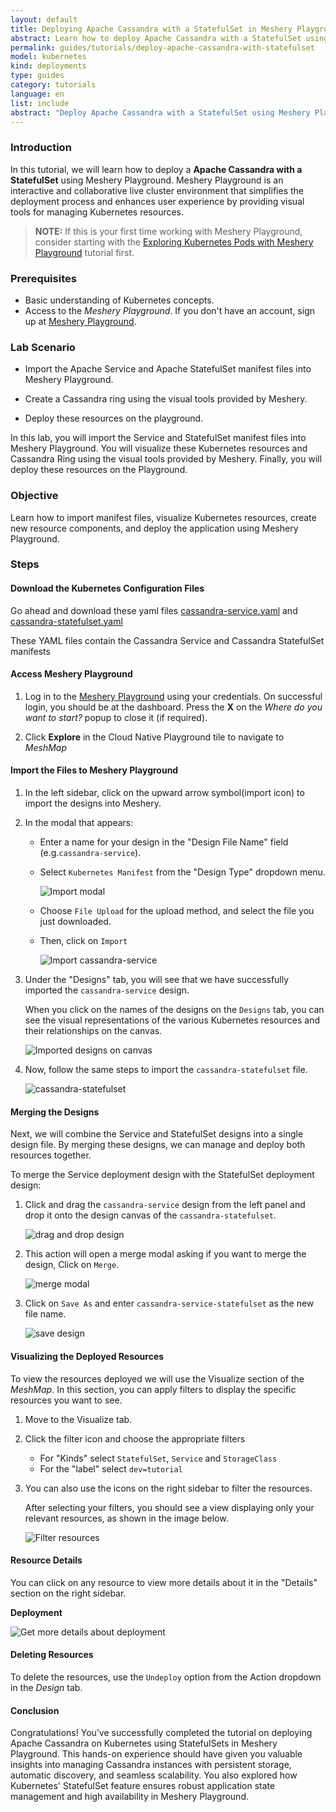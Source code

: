 ```yaml
---
layout: default
title: Deploying Apache Cassandra with a StatefulSet in Meshery Playground
abstract: Learn how to deploy Apache Cassandra with a StatefulSet using Meshery.
permalink: guides/tutorials/deploy-apache-cassandra-with-statefulset
model: kubernetes
kind: deployments
type: guides
category: tutorials
language: en
list: include
abstract: "Deploy Apache Cassandra with a StatefulSet using Meshery Playground in an interactive live cluster environment."
---
```


### Introduction

In this tutorial, we will learn how to deploy a **Apache Cassandra with a StatefulSet** using Meshery Playground. Meshery Playground is an interactive and collaborative live cluster environment that simplifies the deployment process and enhances user experience by providing visual tools for managing Kubernetes resources.

> **NOTE:** If this is your first time working with Meshery Playground, consider starting with the [Exploring Kubernetes Pods with Meshery Playground](https://docs.meshery.io/guides/tutorials/kubernetes-pods) tutorial first.

### Prerequisites

- Basic understanding of Kubernetes concepts.
- Access to the _Meshery Playground_. If you don't have an account, sign up at [Meshery Playground](https://play.meshery.io/).

### Lab Scenario

- Import the Apache Service and Apache StatefulSet manifest files into Meshery Playground.

- Create a Cassandra ring using the visual tools provided by Meshery.

- Deploy these resources on the playground.

In this lab, you will import the Service and StatefulSet manifest files into Meshery Playground. You will visualize these Kubernetes resources and Cassandra Ring using the visual tools provided by Meshery. Finally, you will deploy these resources on the Playground.

### Objective

Learn how to import manifest files, visualize Kubernetes resources, create new resource components, and deploy the application using Meshery Playground.

### Steps

#### Download the Kubernetes Configuration Files

Go ahead and download these yaml files [cassandra-service.yaml](https://kubernetes.io/examples/application/cassandra/cassandra-service.yaml) and [cassandra-statefulset.yaml](https://kubernetes.io/examples/application/cassandra/cassandra-statefulset.yaml)

These YAML files contain the Cassandra Service and Cassandra StatefulSet manifests

#### Access Meshery Playground

1. Log in to the [Meshery Playground](https://play.meshery.io/) using your credentials. On successful login, you should be at the dashboard. Press the **X** on the _Where do you want to start?_ popup to close it (if required).

2. Click **Explore** in the Cloud Native Playground tile to navigate to _MeshMap_

#### Import the Files to Meshery Playground

1. In the left sidebar, click on the upward arrow symbol(import icon) to import the designs into Meshery.

2. In the modal that appears:

   - Enter a name for your design in the "Design File Name" field (e.g.`cassandra-service`).

   - Select `Kubernetes Manifest` from the "Design Type" dropdown menu.

     ![Import modal](./screenshots/cassandra-1.png)

   - Choose `File Upload` for the upload method, and select the file you just downloaded.

   - Then, click on `Import`

     ![Import cassandra-service](./screenshots/cassandra-2.png)

3. Under the "Designs" tab, you will see that we have successfully imported the `cassandra-service` design.

   When you click on the names of the designs on the `Designs` tab, you can see the visual representations of the various Kubernetes resources and their relationships on the canvas.

   ![Imported designs on canvas](./screenshots/cassandra-3.png)

4. Now, follow the same steps to import the `cassandra-statefulset` file.

   ![cassandra-statefulset](./screenshots/cassandra-4.png)

#### Merging the Designs

Next, we will combine the Service and StatefulSet designs into a single design file. By merging these designs, we can manage and deploy both resources together.

To merge the Service deployment design with the StatefulSet deployment design:

1. Click and drag the `cassandra-service` design from the left panel and drop it onto the design canvas of the `cassandra-statefulset`.

   ![drag and drop design](./screenshots/cassandra-5.png)

2. This action will open a merge modal asking if you want to merge the design, Click on `Merge`.

   ![merge modal](./screenshots/cassandra-6.png)

3. Click on `Save As` and enter `cassandra-service-statefulset` as the new file name.

   ![save design](./screenshots/cassandra-7.png)

#### Visualizing the Deployed Resources

To view the resources deployed we will use the Visualize section of the _MeshMap_. In this section, you can apply filters to display the specific resources you want to see.

1. Move to the Visualize tab.
2. Click the filter icon and choose the appropriate filters

   - For "Kinds" select `StatefulSet`, `Service` and `StorageClass`
   - For the "label" select `dev=tutorial`

3. You can also use the icons on the right sidebar to filter the resources.

   After selecting your filters, you should see a view displaying only your relevant resources, as shown in the image below.

   ![Filter resources](./screenshots/cassandra-8.png)

#### Resource Details

You can click on any resource to view more details about it in the "Details" section on the right sidebar.

**Deployment**

![Get more details about deployment](./screenshots/cassandra-9.png)

#### Deleting Resources

To delete the resources, use the `Undeploy` option from the Action dropdown in the _Design_ tab.

#### Conclusion

Congratulations! You’ve successfully completed the tutorial on deploying Apache Cassandra on Kubernetes using StatefulSets in Meshery Playground. This hands-on experience should have given you valuable insights into managing Cassandra instances with persistent storage, automatic discovery, and seamless scalability. You also explored how Kubernetes' StatefulSet feature ensures robust application state management and high availability in Meshery Playground.
